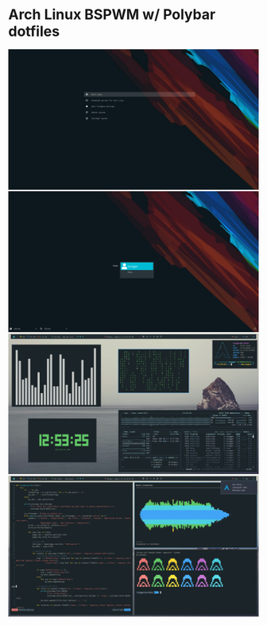 # Arch Linux BSPWM w/ Polybar dotfiles
<img src="images/Screenshot_2021-08-02-20_1920x1080.png">
<img src="images/lxdm.png">
<img src="images/Screenshot_2021-08-16-26.png">
<img src="images/Screenshot_2021-08-16-43.png">
